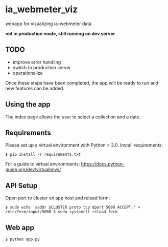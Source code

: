 # ia_webmeter_viz

webapp for visualizing ia-webmeter data

**not in production mode, still running on dev server**

## TODO

- improve error handling
- switch to production server
- operationalize

Once these steps have been completed, the app will be ready to run and new
features can be added.

## Using the app

The index page allows the user to select a collection and a date. 
## Requirements

Please set up a virtual environment with Python > 3.0. Install requirements:

`$ pip install -r requirements.txt`

For a guide to virtual environments: https://docs.python-guide.org/dev/virtualenvs/

## API Setup

Open port to cluster on app host and reload ferm:

` $ sudo echo 'saddr $CLUSTER proto tcp dport 5000 ACCEPT;' > /etc/ferm/input/5000
$ sudo systemctl reload ferm `

## Web app

`$ python app.py `
